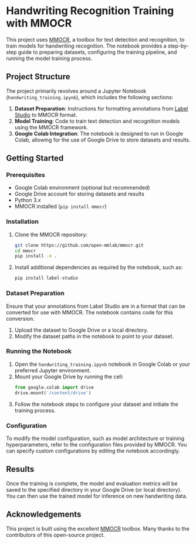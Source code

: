
# Handwriting Recognition Training with MMOCR

This project uses [MMOCR](https://github.com/open-mmlab/mmocr), a toolbox for text detection and recognition, to train models for handwriting recognition. The notebook provides a step-by-step guide to preparing datasets, configuring the training pipeline, and running the model training process.

## Project Structure

The project primarily revolves around a Jupyter Notebook (`handwriting_training.ipynb`), which includes the following sections:

1. **Dataset Preparation**: Instructions for formatting annotations from [Label Studio](https://labelstud.io/) to MMOCR format.
2. **Model Training**: Code to train text detection and recognition models using the MMOCR framework.
3. **Google Colab Integration**: The notebook is designed to run in Google Colab, allowing for the use of Google Drive to store datasets and results.

## Getting Started

### Prerequisites

- Google Colab environment (optional but recommended)
- Google Drive account for storing datasets and results
- Python 3.x
- MMOCR installed (`pip install mmocr`)

### Installation

1. Clone the MMOCR repository:
   ```bash
   git clone https://github.com/open-mmlab/mmocr.git
   cd mmocr
   pip install -e .
   ```

2. Install additional dependencies as required by the notebook, such as:
   ```bash
   pip install label-studio
   ```

### Dataset Preparation

Ensure that your annotations from Label Studio are in a format that can be converted for use with MMOCR. The notebook contains code for this conversion.

1. Upload the dataset to Google Drive or a local directory.
2. Modify the dataset paths in the notebook to point to your dataset.

### Running the Notebook

1. Open the `handwriting_training.ipynb` notebook in Google Colab or your preferred Jupyter environment.
2. Mount your Google Drive by running the cell:
   ```python
   from google.colab import drive
   drive.mount('/content/drive')
   ```
3. Follow the notebook steps to configure your dataset and initiate the training process.

### Configuration

To modify the model configuration, such as model architecture or training hyperparameters, refer to the configuration files provided by MMOCR. You can specify custom configurations by editing the notebook accordingly.

## Results

Once the training is complete, the model and evaluation metrics will be saved to the specified directory in your Google Drive (or local directory). You can then use the trained model for inference on new handwriting data.

## Acknowledgements

This project is built using the excellent [MMOCR](https://github.com/open-mmlab/mmocr) toolbox. Many thanks to the contributors of this open-source project.
